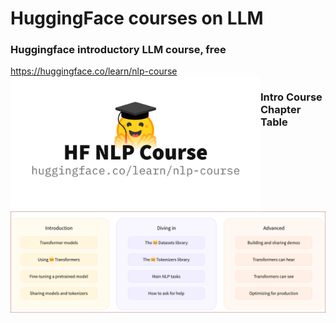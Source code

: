 # HuggingFace courses on LLM  

### Huggingface introductory LLM course, free  
https://huggingface.co/learn/nlp-course  
<img src="./huggingface_nlp.jpg" width=400 align=left alt="huggingface logo" />

### Intro Course Chapter Table  
<img src="./huggingface_chapters.png" width=600 align=left alt="table of chapters" />


